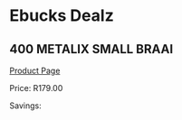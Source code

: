 
# Ebucks Dealz
## 400 METALIX SMALL BRAAI
[Product Page](https://www.ebucks.com/web/shop/productSelected.do?prodId=1187295983&catId=375509364)

Price: R179.00

Savings: 


	